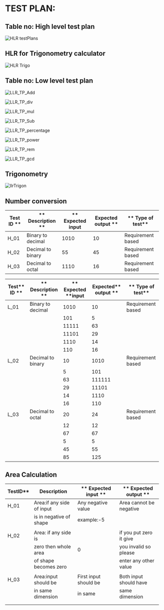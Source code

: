 
# TEST PLAN:

## Table no: High level test plan

![HLR testPlans](https://user-images.githubusercontent.com/78867425/107875137-2bb7d980-6ee4-11eb-9d59-2f54f8cfb03e.PNG)

## HLR for Trigonometry calculator

![HLR Trigo](https://user-images.githubusercontent.com/78873487/107902724-45513380-6f6d-11eb-9e34-8d44aadf245e.PNG)



## Table no: Low level test plan

![LLR_TP_Add](https://user-images.githubusercontent.com/78867425/107875216-9a953280-6ee4-11eb-9626-f5121f2767f6.PNG)

![LLR_TP_div](https://user-images.githubusercontent.com/78867425/107875219-9bc65f80-6ee4-11eb-9639-4d1d029bc020.PNG)

![LLR_TP_mul](https://user-images.githubusercontent.com/78867425/107875220-9c5ef600-6ee4-11eb-84ed-87039556ebef.PNG)

![LLR_TP_Sub](https://user-images.githubusercontent.com/78867425/107875224-9f59e680-6ee4-11eb-9c0c-dc7c00213b51.PNG)

![LLR_TP_percentage](https://user-images.githubusercontent.com/78867425/111060577-ed521200-84c3-11eb-97c5-e6e6d95f9b0f.PNG)

![LLR_TP_power](https://user-images.githubusercontent.com/78867425/111060578-ee833f00-84c3-11eb-8b51-fd26a89d915a.PNG)

![LLR_TP_rem](https://user-images.githubusercontent.com/78867425/111060580-efb46c00-84c3-11eb-9ff4-acc0172c8248.PNG)

![LLR_TP_gcd](https://user-images.githubusercontent.com/78867425/111060583-f4792000-84c3-11eb-8b8d-9d3c1c756e83.PNG)


## Trigonometry
![llrTrigon](https://user-images.githubusercontent.com/78873487/107903865-55b6dd80-6f70-11eb-8b56-900a40c8313a.PNG)

## Number conversion
| **Test** ID **|** Description ** |** Expected **input** | **Expected** output **|** Type of test** |
| -------         | -------| ------ | ----- | ----- |
| H\_01           | Binary to decimal | 1010 | 10 | Requirement based |
| H\_02           | Decimal to binary | 55 | 45 | Requirement based |
| H\_03           | Decimal to octal | 1110 | 16 | Requirement based |

| **Test**** ID **|** Description ** |** Expected ****input** | **Expected**** output **|** Type of test** |
| ---             | --- | --- | --- | --- |
| L\_01           | Binary to decimal | 1010 | 10 | Requirement based |
|                 |                   | 101  | 5  |                   |
|                 |                   | 11111| 63 |                   |
|                 |                   | 11101| 29 |                   |
|                 |                   | 1110 | 14 |                   |
|                 |                   | 110  | 16 |                   |
| L\_02           | Decimal to binary | 10 | 1010  | Requirement based |
|                 |                   | 5  | 101   |                   |
|                 |                   | 63 | 111111|                   |
|                 |                   | 29 | 11101 |                   |
|                 |                   | 14 | 1110  |                   |
|                 |                   | 16 | 110   |                   |
| L\_03           | Decimal to octal  | 20 | 24   | Requirement based |
|                 |                   | 12 |  12  |                   |
|                 |                   | 67 |  67  |                   |
|                 |                   | 5  |  5   |                   |
|                 |                   | 45 |  55  |                   |
|                 |                   | 85 |  125 |                   |



## Area Calculation

**Test**ID**   |**Description**          | ** Expected input **     | ** Expected output **   |       
|--------------|-------------------------|--------------------------|-------------------------|            
| H\_01        |Area:if any side of input|  Any negative value      |  Area cannot be negative|                                 
|              | is in negative of shape |  example:-5              |                         |
|              |                         |                          |                         | 
|  H\_02       | Area: if any side is    |                          |  if you put zero it give|                             
|              | zero then whole area    |       0                  |  you invalid so please  |                  
|              | of shape becomes zero   |                          |  enter any other value  |                  
|              |                         |                          |                         |
| H\_03        | Area:input should be    | First input should be    | Both input should have  |                                          
|              | in same dimension       | in same                  |  same dimension         |                   
|              |                         |                          |                         |
|              |                         |                          |                         | 





      
                       

